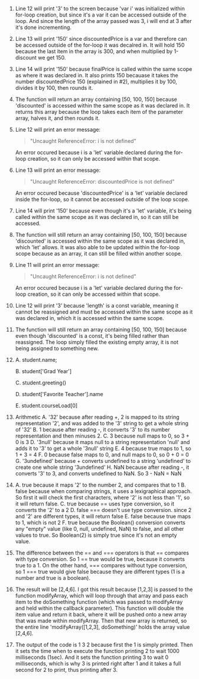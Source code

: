 1. Line 12 will print '3' to the screen because 'var i' was initialized within for-loop creation, but since it's a var it can be accessed outside
   of the loop. And since the length of the array passed was 3, i will end at 3 after it's done incrementing.
2. Line 13 will print '150' since discountedPrice is a var and therefore can be accessed outside of the for-loop it was decalred in. It will hold 150 because the last item in the array is 300, and when multiplied by 1-discount we get 150.
3. Line 14 will print '150' because finalPrice is called within the same scope as where it was declared in. It also prints 150 becauase it takes the number discountedPrice 150 (explained in #2), multiplies it by 100, divides it by 100, then rounds it.
4. The function will return an array containing [50, 100, 150] because 'discounted' is accessed within the same scope as it was declared in. It returns this array because the loop takes each item of the parameter array, halves it, and then rounds it.
5. Line 12 will print an error message:
   > "Uncaught ReferenceError: i is not defined"

   An error occured because i is a 'let' variable declared during the for-loop creation, so it can only be accessed within that scope.
6. Line 13 will print an error message:
   > "Uncaught ReferenceError: discountedPrice is not defined"

    An error occured because 'discountedPrice' is a 'let' variable declared inside the for-loop, so it cannot be accessed outside of the loop scope.
7. Line 14 will print '150' because even though it's a 'let' variable, it's being called within the same scope as it was declared in, so it can still be accessed.
8. The function will still return an array containing [50, 100, 150] because 'discounted' is accessed within the same scope as it was declared in, which 'let' allows. It was also able to be updated within the for-loop scope because as an array, it can still be filled within another scope.
9. Line 11 will print an error message:
   > "Uncaught ReferenceError: i is not defined"

   An error occured because i is a 'let' variable declared during the for-loop creation, so it can only be accessed within that scope.
10. Line 12 will print '3' because 'length' is a const variable, meaning it cannot be reassigned and must be accessed within the same scope as it was declared in, which it is accessed within the same scope.
11. The function will still return an array containing [50, 100, 150] because even though 'discounted' is a const, it's being filled rather than reassigned. The loop simply filled the existing empty array, it is not being assigned to something new.
12. A. student.name;
    
    B. student['Grad Year']

    C. student.greeting()

    D. student['Favorite Teacher'].name

    E. student.courseLoad[0]
13. Arithmetic
    A. '32' because after reading +, 2 is mapped to its string representation '2', and was added to the '3' string to get a whole string of '32'
    B. 1 because after reading -, it converts '3' to its number representation and then minuses 2.
    C. 3 because null maps to 0, so 3 + 0 is 3
    D. '3null' because it maps null to a string representation 'null' and adds it to '3' to get a whole '3null' string
    E. 4 because true maps to 1, so 1 + 3 = 4
    F. 0 because false maps to 0, and null maps to 0, so 0 + 0 = 0
    G. '3undefined' because + converts undefined to a string 'undefined' to create one whole string '3undefined'
    H. NaN because after reading -, it converts '3' to 3, and converts undefined to NaN. So 3 - NaN = NaN

14. A. true because it maps '2' to the number 2, and compares that to 1
    B. false because when comparing strings, it uses a lexigraphical approach. So first it will check the first characters, where '2' is not less than '1', so it will return false.
    C. true because == uses type conversion, so it converts the '2' to a 2
    D. false === doesn't use type conversion. since 2 and '2' are different types, it will return false
    E. false because true maps to 1, which is not 2
    F. true because the Boolean() conversion converts any "empty" value (like 0, null, undefined, NaN) to false, and all other values to true. So Boolean(2) is simply true since it's not an empty value.

15. The difference between the == and === operators is that == compares with type conversion. So 1 == true would be true, because it converts true to a 1. On the other hand, === compares without type conversion, so 1 === true would give false because they are different types (1 is a number and true is a boolean).

17. The result will be [2,4,6]. I got this result because [1,2,3] is passed to the function modifyArray, which will loop through that array and pass each item to the doSomething function (which was passed to modifyArray and held within the callback parameter). This function will double the item value and return it back, where it will be pushed onto a new array that was made within modifyArray. Then that new array is returned, so the entire line 'modifyArray([1,2,3], doSomething)' holds the array value [2,4,6].

19. The output of the code is 1 3 2 because first the 1 is simply printed. Then it sets the time when to execute the function printing 2 to wait 1000 milliseconds (1sec). And it sets the function printing 3 to wait 0 milliseconds, which is why 3 is printed right after 1 and it takes a full second for 2 to print, thus printing after 3.



